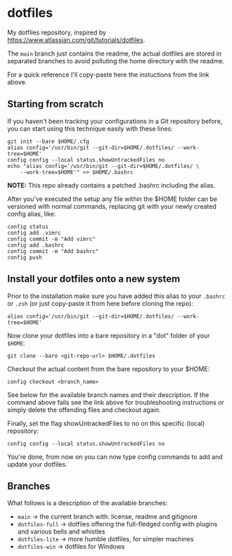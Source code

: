 # dotfiles

My dotfiles repository, inspired by https://www.atlassian.com/git/tutorials/dotfiles.

The `main` branch just contains the readme, the actual dotfiles are stored in
separated branches to avoid polluting the home directory with the readme.

For a quick reference I'll copy-paste here the instuctions from the link above.

## Starting from scratch

If you haven't been tracking your configurations in a Git repository before, you
can start using this technique easily with these lines:

	git init --bare $HOME/.cfg
	alias config='/usr/bin/git --git-dir=$HOME/.dotfiles/ --work-tree=$HOME'
	config config --local status.showUntrackedFiles no
	echo "alias config='/usr/bin/git --git-dir=$HOME/.dotfiles/ \
		--work-tree=$HOME'" >> $HOME/.bashrc

**NOTE:** This repo already contains a patched .bashrc including the alias.

After you've executed the setup any file within the $HOME folder can be
versioned with normal commands, replacing git with your newly created config
alias, like:

	config status
	config add .vimrc
	config commit -m "Add vimrc"
	config add .bashrc
	config commit -m "Add bashrc"
	config push

## Install your dotfiles onto a new system

Prior to the installation make sure you have added this alias to your
`.bashrc` or `.zsh` (or just copy-paste it from here before cloning the repo):

	alias config='/usr/bin/git --git-dir=$HOME/.dotfiles/ --work-tree=$HOME'


Now clone your dotfiles into a bare repository in a "dot" folder of your
`$HOME`:

	git clone --bare <git-repo-url> $HOME/.dotfiles


Checkout the actual content from the bare repository to your $HOME:

	config checkout <branch_name>

See below for the available branch names and their description.
If the command above fails see the link above for troubleshooting instructions
or simply delete the offending files and checkout again.

Finally, set the flag showUntrackedFiles to no on this specific (local)
repository:

	config config --local status.showUntrackedFiles no

You're done, from now on you can now type config commands to add and update your
dotfiles.

## Branches

What follows is a description of the available branches:

 * `main` -> the current branch with: license, readme and gitignore
 * `dotfiles-full` -> dotfiles offering the full-fledged config with plugins and
	various bells and whistles
 * `dotfiles-lite` -> more humble dotfiles, for simpler machines
 * `dotfiles-win` -> dotfiles for Windows

